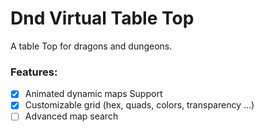 # Dnd Virtual Table Top

A table Top for dragons and dungeons.

### Features:

* [X] Animated dynamic maps Support
* [X] Customizable grid (hex, quads, colors, transparency ...)
* [ ] Advanced map search
